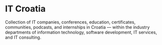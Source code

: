 # IT Croatia

Collection of IT companies, conferences, education, certificates, communities, podcasts, and internships in Croatia — within the industry departments of information technology, software development, IT services, and IT consulting.

